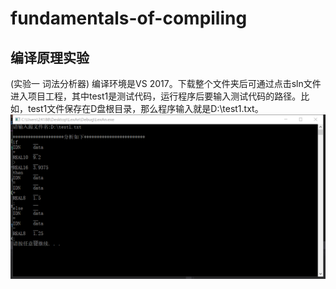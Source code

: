 # fundamentals-of-compiling
## 编译原理实验
(实验一  词法分析器)
编译环境是VS 2017。下载整个文件夹后可通过点击sln文件进入项目工程，其中test1是测试代码，运行程序后要输入测试代码的路径。比如，test1文件保存在D盘根目录，那么程序输入就是D:\test1.txt。
![Alt text](https://github.com/liuguandu/fundamentals-of-compiling/blob/master/TestPicture/test.png)
